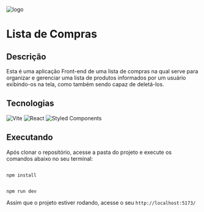 ![logo](https://imgur.com/6hdyDIm.png)

# Lista de Compras

## Descrição
Esta é uma aplicação Front-end de uma lista de compras na qual serve para organizar e gerenciar uma lista de produtos informados por um usuário exibindo-os na tela, como também sendo capaz de deletá-los.

## Tecnologias
![Vite](https://img.shields.io/badge/vite-%23646CFF.svg?style=for-the-badge&logo=vite&logoColor=white) ![React](https://img.shields.io/badge/react-%2320232a.svg?style=for-the-badge&logo=react&logoColor=%2361DAFB) 	![Styled Components](https://img.shields.io/badge/styled--components-DB7093?style=for-the-badge&logo=styled-components&logoColor=white) 

## Executando
Após clonar o repositório, acesse a pasta do projeto e execute os comandos abaixo no seu terminal:

```

npm install

```
```

npm run dev

```

Assim que o projeto estiver rodando, acesse o seu `http://localhost:5173/`
